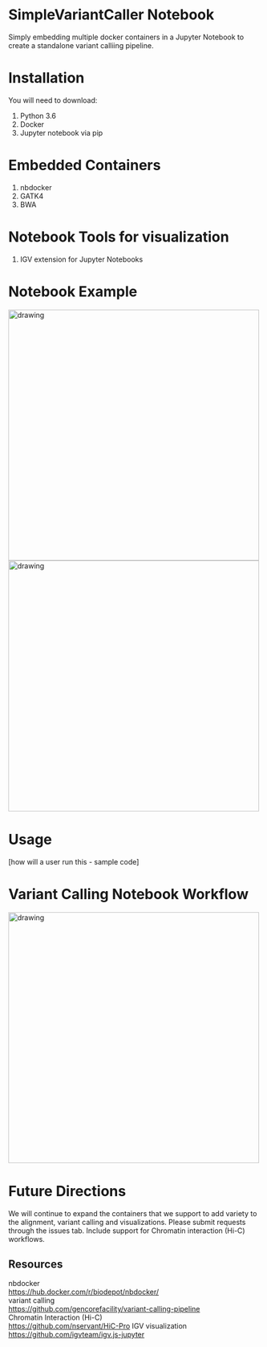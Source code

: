 # SimpleVariantCaller Notebook
Simply embedding multiple docker containers in a Jupyter Notebook to create a standalone variant calliing pipeline.
# Installation
You will need to download: <br>
1. Python 3.6
2. Docker
3. Jupyter notebook via pip
# Embedded Containers
1. nbdocker
2. GATK4
3. BWA
# Notebook Tools for visualization
1. IGV extension for Jupyter Notebooks

# Notebook Example
<img src="https://github.com/NCBI-Hackathons/Simple_Jupyter_Dockers/blob/master/notebook.png" title="drawing" width="500"/> 
<img src="https://github.com/NCBI-Hackathons/Simple_Jupyter_Dockers/blob/master/Fig2.PNG" title="drawing" width="500"/>

# Usage
[how will a user run this - sample code]

# Variant Calling Notebook Workflow 
<img src="https://github.com/NCBI-Hackathons/Simple_Jupyter_Dockers/blob/master/Fig1.PNG" title="drawing" width="500"/>

# Future Directions
We will continue to expand the containers that we support to add variety to the alignment, variant calling and visualizations. Please submit requests through the issues tab. Include support for Chromatin interaction (Hi-C) workflows. 

## Resources
nbdocker <br>
https://hub.docker.com/r/biodepot/nbdocker/ <br>
variant calling <br>
https://github.com/gencorefacility/variant-calling-pipeline <br>
Chromatin Interaction (Hi-C) <br>
https://github.com/nservant/HiC-Pro
IGV visualization <br>
https://github.com/igvteam/igv.js-jupyter

